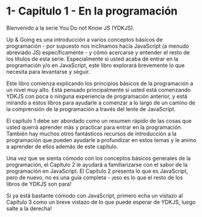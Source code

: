 # 1- Capitulo 1 - En la programación

Bienvenido a la serie You Do not Know JS \(YDKJS\).

Up & Going es una introducción a varios conceptos básicos de programación - por supuesto nos inclinamos hacia JavaScript \(a menudo abreviado JS\) específicamente - y cómo acercarse y entender el resto de los títulos de esta serie. Especialmente si usted acaba de entrar en la programación y/o  en JavaScript, este libro explorará brevemente lo que necesita para levantarse y seguir.

Este libro comienza explicando los principios básicos de la programación a un nivel muy alto. Está pensado principalmente si usted está comenzando YDKJS con poca o ninguna experiencia de programación anterior, y está mirando a estos libros para ayudarle a comenzar a lo largo de un camino de la comprensión de la programación a través del lente de JavaScript.

El capítulo 1 debe ser abordado como un resumen rápido de las cosas que usted querrá aprender más y practicar para entrar en la programación. También hay muchos otros fantásticos recursos de introducción a la programación que pueden ayudarle a profundizar en estos temas y le animo a aprender de ellos además de este capítulo.

Una vez que se sienta cómodo con los conceptos básicos generales de la programación, el Capítulo 2 le ayudará a familiarizarse con el sabor de la programación en JavaScript. El Capítulo 2 presenta lo que es JavaScript, pero de nuevo, no es una guía completa - ¡eso es lo que el resto de los libros de YDKJS son para!

Si ya está bastante cómodo con JavaScript, primero echa un vistazo al Capítulo 3 como un breve vistazo de lo que puede esperar de YDKJS, luego salte a la derecha!

